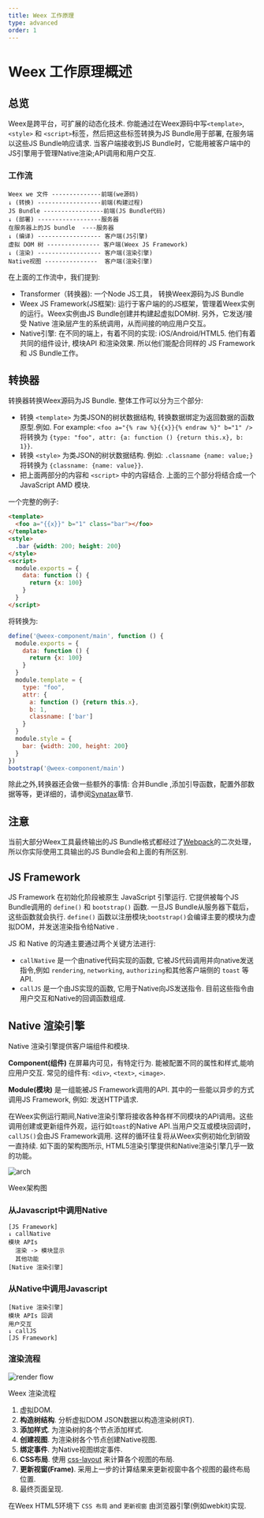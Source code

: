 ```yaml
---
title: Weex 工作原理
type: advanced
order: 1
---
```


# Weex 工作原理概述

## 总览

Weex是跨平台，可扩展的动态化技术. 你能通过在Weex源码中写`<template>`, `<style>` 和  `<script>`标签，然后把这些标签转换为JS Bundle用于部署, 在服务端以这些JS Bundle响应请求. 当客户端接收到JS Bundle时，它能用被客户端中的JS引擎用于管理Native渲染;API调用和用户交互.

### 工作流

```
Weex we 文件 --------------前端(we源码)
↓ (转换) ------------------前端(构建过程)
JS Bundle -----------------前端(JS Bundle代码)
↓ (部署) ------------------服务器
在服务器上的JS bundle  ----服务器
↓ (编译) ------------------ 客户端(JS引擎)
虚拟 DOM 树 --------------- 客户端(Weex JS Framework)
↓ (渲染) ------------------ 客户端(渲染引擎)
Native视图 ---------------  客户端(渲染引擎)
```

在上面的工作流中，我们提到:

- Transformer（转换器):  一个Node JS工具， 转换Weex源码为JS Bundle  
- Weex JS Framework(JS框架): 运行于客户端的的JS框架，管理着Weex实例的运行。Weex实例由JS Bundle创建并构建起虚拟DOM树. 另外，它发送/接受 Native 渲染层产生的系统调用，从而间接的响应用户交互。
- Native引擎:  在不同的端上，有着不同的实现: iOS/Android/HTML5. 他们有着共同的组件设计, 模块API 和渲染效果. 所以他们能配合同样的 JS Framework 和  JS Bundle工作。

## 转换器

转换器转换Weex源码为JS Bundle. 整体工作可以分为三个部分:

- 转换 `<template>` 为类JSON的树状数据结构, 转换数据绑定为返回数据的函数原型.例如. For example: `<foo a="{% raw %}{{x}}{% endraw %}" b="1" />` 将转换为 `{type: "foo", attr: {a: function () {return this.x}, b: 1}}`.
- 转换 `<style>` 为类JSON的树状数据结构. 例如: `.classname {name: value;}` 将转换为 `{classname: {name: value}}`.
- 把上面两部分的内容和 `<script>` 中的内容结合. 上面的三个部分将结合成一个JavaScript AMD 模块.

一个完整的例子:

```html
<template>
  <foo a="{{x}}" b="1" class="bar"></foo>
</template>
<style>
  .bar {width: 200; height: 200}
</style>
<script>
  module.exports = {
    data: function () {
      return {x: 100}
    }
  }
</script>
```

将转换为:

```javascript
define('@weex-component/main', function () {
  module.exports = {
    data: function () {
      return {x: 100}
    }
  }
  module.template = {
    type: "foo",
    attr: {
      a: function () {return this.x},
      b: 1,
      classname: ['bar']
    }
  }
  module.style = {
    bar: {width: 200, height: 200}
  }
})
bootstrap('@weex-component/main')
```

除此之外,转换器还会做一些额外的事情: 合并Bundle ,添加引导函数，配置外部数据等等，更详细的，请参阅[Synatax](../references/specs/js-bundle-format.html)章节.

## 注意

当前大部分Weex工具最终输出的JS Bundle格式都经过了[Webpack](https://webpack.github.io/)的二次处理，所以你实际使用工具输出的JS Bundle会和上面的有所区别.
## JS Framework

JS Framework 在初始化阶段被原生 JavaScript 引擎运行. 它提供被每个JS Bundle调用的 `define()` 和 `bootstrap()` 函数.  一旦JS Bundle从服务器下载后，这些函数就会执行. `define()` 函数以注册模块;`bootstrap()`会编译主要的模块为虚拟DOM，并发送渲染指令给Native .

JS 和 Native 的沟通主要通过两个关键方法进行:

- `callNative` 是一个由native代码实现的函数, 它被JS代码调用并向native发送指令,例如 `rendering`, `networking`, `authorizing`和其他客户端侧的 `toast` 等API.
- `callJS` 是一个由JS实现的函数,  它用于Native向JS发送指令. 目前这些指令由用户交互和Native的回调函数组成.
## Native 渲染引擎

Native 渲染引擎提供客户端组件和模块.

**Component(组件)** 在屏幕内可见，有特定行为. 能被配置不同的属性和样式,能响应用户交互. 常见的组件有:  `<div>`, `<text>`, `<image>`.

**Module(模块)** 是一组能被JS Framework调用的API. 其中的一些能以异步的方式调用JS Framework, 例如: 发送HTTP请求.

在Weex实例运行期间,Native渲染引擎将接收各种各样不同模块的API调用。这些调用创建或更新组件外观，运行如`toast`的Native API.当用户交互或模块回调时，`callJS()`会由JS Framework调用.  这样的循环往复将从Weex实例初始化到销毁一直持续. 如下面的架构图所示, HTML5渲染引擎提供和Native渲染引擎几乎一致的功能。 

![arch](http://gtms02.alicdn.com/tps/i2/TB1ootBMpXXXXXrXXXXwi60UVXX-596-397.png)

Weex架构图

### 从Javascript中调用Native

```
[JS Framework]
↓ callNative
模块 APIs
  渲染 -> 模块显示
  其他功能
[Native 渲染引擎]
```
### 从Native中调用Javascript

```
[Native 渲染引擎]
模块 APIs 回调
用户交互
↓ callJS
[JS Framework]
```
### 渲染流程

![render flow](http://gtms03.alicdn.com/tps/i3/TB1_SA4MXXXXXXGaXXXpZ8UVXXX-519-337.png)  

Weex 渲染流程

1. 虚拟DOM.
2. **构造树结构**. 分析虚拟DOM JSON数据以构造渲染树(RT).
3. **添加样式**. 为渲染树的各个节点添加样式.
4. **创建视图**. 为渲染树各个节点创建Native视图.
5. **绑定事件**. 为Native视图绑定事件.
6. **CSS布局**.  使用 [css-layout](https://github.com/facebook/css-layout) 来计算各个视图的布局.
7. **更新视窗(Frame)**. 采用上一步的计算结果来更新视窗中各个视图的最终布局位置.
8. 最终页面呈现.

在Weex HTML5环境下 `CSS 布局` and `更新视窗` 由浏览器引擎(例如webkit)实现.
